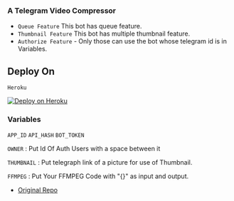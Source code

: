 ### A Telegram Video Compressor

- `Queue Feature` This bot has queue feature.
- `Thumbnail Feature` This bot has multiple thumbnail feature.
- `Authorize Feature` - Only those can use the bot whose telegram id is in Variables.

## Deploy On

`Heroku`

[![Deploy on Heroku](https://www.herokucdn.com/deploy/button.svg)](https://heroku.com/deploy?template=https://github.com/Jhony6321/TGCompressor)



### Variables
`APP_ID` `API_HASH` `BOT_TOKEN`

`OWNER` : Put Id Of Auth Users with a space between it

`THUMBNAIL` : Put telegraph link of a picture for use of Thumbnail.

`FFMPEG` : Put Your FFMPEG Code with "{}" as input and output.

- [Original Repo](https://github.com/Dark-super-me/Super-Video-Encoder)

